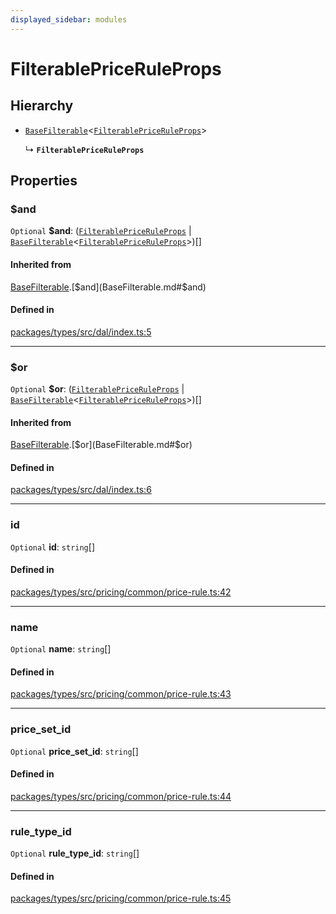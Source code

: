 ```yaml
---
displayed_sidebar: modules
---
```


# FilterablePriceRuleProps

## Hierarchy

- [`BaseFilterable`](BaseFilterable.md)<[`FilterablePriceRuleProps`](FilterablePriceRuleProps.md)\>

  ↳ **`FilterablePriceRuleProps`**

## Properties

### $and

 `Optional` **$and**: ([`FilterablePriceRuleProps`](FilterablePriceRuleProps.md) \| [`BaseFilterable`](BaseFilterable.md)<[`FilterablePriceRuleProps`](FilterablePriceRuleProps.md)\>)[]

#### Inherited from

[BaseFilterable](BaseFilterable.md).[$and](BaseFilterable.md#$and)

#### Defined in

[packages/types/src/dal/index.ts:5](https://github.com/medusajs/medusa/blob/0350eeb0a1/packages/types/src/dal/index.ts#L5)

___

### $or

 `Optional` **$or**: ([`FilterablePriceRuleProps`](FilterablePriceRuleProps.md) \| [`BaseFilterable`](BaseFilterable.md)<[`FilterablePriceRuleProps`](FilterablePriceRuleProps.md)\>)[]

#### Inherited from

[BaseFilterable](BaseFilterable.md).[$or](BaseFilterable.md#$or)

#### Defined in

[packages/types/src/dal/index.ts:6](https://github.com/medusajs/medusa/blob/0350eeb0a1/packages/types/src/dal/index.ts#L6)

___

### id

 `Optional` **id**: `string`[]

#### Defined in

[packages/types/src/pricing/common/price-rule.ts:42](https://github.com/medusajs/medusa/blob/0350eeb0a1/packages/types/src/pricing/common/price-rule.ts#L42)

___

### name

 `Optional` **name**: `string`[]

#### Defined in

[packages/types/src/pricing/common/price-rule.ts:43](https://github.com/medusajs/medusa/blob/0350eeb0a1/packages/types/src/pricing/common/price-rule.ts#L43)

___

### price\_set\_id

 `Optional` **price\_set\_id**: `string`[]

#### Defined in

[packages/types/src/pricing/common/price-rule.ts:44](https://github.com/medusajs/medusa/blob/0350eeb0a1/packages/types/src/pricing/common/price-rule.ts#L44)

___

### rule\_type\_id

 `Optional` **rule\_type\_id**: `string`[]

#### Defined in

[packages/types/src/pricing/common/price-rule.ts:45](https://github.com/medusajs/medusa/blob/0350eeb0a1/packages/types/src/pricing/common/price-rule.ts#L45)
